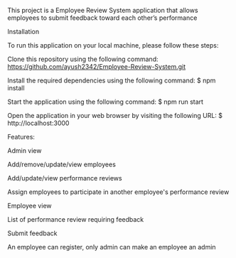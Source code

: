 This project is a Employee Review System application that allows employees to submit feedback toward each other’s performance

Installation

To run this application on your local machine, please follow these steps:

Clone this repository using the following command: https://github.com/ayush2342/Employee-Review-System.git

Install the required dependencies using the following command: $ npm install

Start the application using the following command: $ npm run start

Open the application in your web browser by visiting the following URL: $ http://localhost:3000

Features:

Admin view

Add/remove/update/view employees

Add/update/view performance reviews

Assign employees to participate in another employee's performance review


Employee view

List of performance review requiring feedback

Submit feedback

An employee can register, only admin can make an employee an admin


